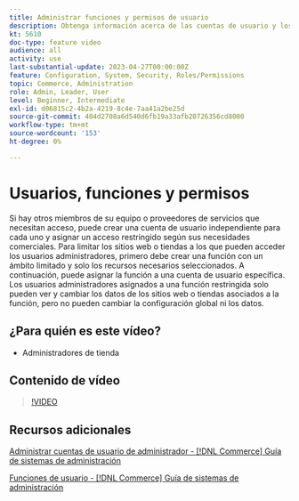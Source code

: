 ```yaml
---
title: Administrar funciones y permisos de usuario
description: Obtenga información acerca de las cuentas de usuario y los permisos usados para controlar el acceso al sitio web de  [!DNL Commerce] y almacenar datos en el administrador.
kt: 5610
doc-type: feature video
audience: all
activity: use
last-substantial-update: 2023-04-27T00:00:00Z
feature: Configuration, System, Security, Roles/Permissions
topic: Commerce, Administration
role: Admin, Leader, User
level: Beginner, Intermediate
exl-id: d06815c2-4b2a-4219-8c4e-7aa41a2be25d
source-git-commit: 404d2708a6d540d6fb19a33afb20726356cd8000
workflow-type: tm+mt
source-wordcount: '153'
ht-degree: 0%

---
```


# Usuarios, funciones y permisos

Si hay otros miembros de su equipo o proveedores de servicios que necesitan acceso, puede crear una cuenta de usuario independiente para cada uno y asignar un acceso restringido según sus necesidades comerciales. Para limitar los sitios web o tiendas a los que pueden acceder los usuarios administradores, primero debe crear una función con un ámbito limitado y solo los recursos necesarios seleccionados. A continuación, puede asignar la función a una cuenta de usuario específica. Los usuarios administradores asignados a una función restringida solo pueden ver y cambiar los datos de los sitios web o tiendas asociados a la función, pero no pueden cambiar la configuración global ni los datos.

## ¿Para quién es este vídeo?

- Administradores de tienda

## Contenido de vídeo

>[!VIDEO](https://video.tv.adobe.com/v/3443510?quality=12&learn=on&captions=spa)

## Recursos adicionales

[Administrar cuentas de usuario de administrador - [!DNL Commerce] Guía de sistemas de administración](https://experienceleague.adobe.com/docs/commerce-admin/systems/user-accounts/permissions-users-all.html?lang=es)

[Funciones de usuario - [!DNL Commerce] Guía de sistemas de administración](https://experienceleague.adobe.com/docs/commerce-admin/systems/user-accounts/permissions-user-roles.html?lang=es)
